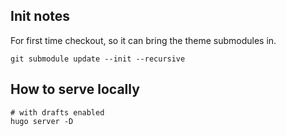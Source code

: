## Init notes

For first time checkout, so it can bring the theme submodules in.

```
git submodule update --init --recursive

```

## How to serve locally

```
# with drafts enabled
hugo server -D
```
